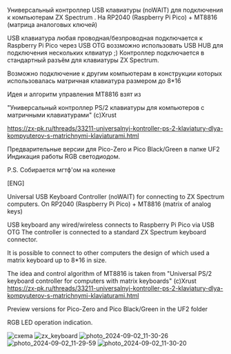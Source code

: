 Универсальный контроллер USB клавиатуры (noWAIT)
для подключения к компьютерам ZX Spectrum .
На RP2040 (Raspberry Pi Pico) + MT8816 (матрица аналоговых ключей)

USB клавиатура любая проводная/безпроводная подключается к Raspberry Pi Pico через USB OTG
воззможно использовать USB HUB для подключения нескольких клвиатур ;)
Контроллер подключается в стандартный разъём для клавиатуры ZX Spectrum.

 Возможно подключение к другим компьютерам 
 в конструкции которых использовалась матричная клавиатура размером до 8*16
 
 Идея и алгоритм управления MT8816 взят из 
 
 "Универсальный контроллер PS/2 клавиатуры для компьютеров с матричными клавиатурами"
 (c)Xrust
 
 https://zx-pk.ru/threads/33211-universalnyj-kontroller-ps-2-klaviatury-dlya-kompyuterov-s-matrichnymi-klaviaturami.html

 Предварительные версии для Pico-Zero и Pico Black/Green в папке UF2
 Индикация работы RGB светодиодом.

P.S. Собирается мгтф'ом на коленке
 
[ENG]

Universal USB Keyboard Controller (noWAIT)
for connecting to ZX Spectrum computers.
On RP2040 (Raspberry Pi Pico) + MT8816 (matrix of analog keys)

USB keyboard any wired/wireless connects to Raspberry Pi Pico via USB OTG
The controller is connected to a standard ZX Spectrum keyboard connector.

 It is possible to connect to other computers 
 the design of which used a matrix keyboard up to 8*16 in size.
 
 The idea and control algorithm of MT8816 is taken from 
 "Universal PS/2 keyboard controller for computers with matrix keyboards"
(c)Xrust
 https://zx-pk.ru/threads/33211-universalnyj-kontroller-ps-2-klaviatury-dlya-kompyuterov-s-matrichnymi-klaviaturami.html
 
 
Preview versions for Pico-Zero and Pico Black/Green in the UF2 folder

 RGB LED operation indication.
 
![cxema](https://github.com/user-attachments/assets/be9e0c7b-1bed-4920-9347-81fc09f24c78)
![zx_keyboard](https://github.com/user-attachments/assets/2d583435-a0ed-4f5f-9ff7-9ba013995e30)
 ![photo_2024-09-02_11-30-26](https://github.com/user-attachments/assets/022a2093-cf51-4bad-8f54-2c7539a9d923)
![photo_2024-09-02_11-29-59](https://github.com/user-attachments/assets/ffe772c2-4c10-49e6-884d-63d8ed285946)
![photo_2024-09-02_11-30-20](https://github.com/user-attachments/assets/cd9c286f-650f-4b55-9c05-49833f87e895)



